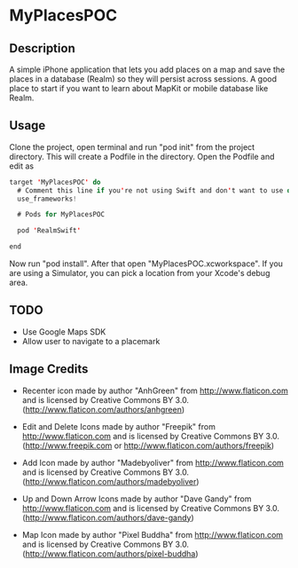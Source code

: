 # MyPlacesPOC

## Description
A simple iPhone application that lets you add places on a map and save the places in a database (Realm) so they will persist across sessions. A good place to start if you want to learn about MapKit or mobile database like Realm.

## Usage
Clone the project, open terminal and run "pod init" from the project directory. This will create a Podfile in the directory. Open the Podfile and edit as
```Swift
target 'MyPlacesPOC' do
  # Comment this line if you're not using Swift and don't want to use dynamic frameworks
  use_frameworks!

  # Pods for MyPlacesPOC

  pod 'RealmSwift'

end
```
Now run "pod install". After that open "MyPlacesPOC.xcworkspace". If you are using a Simulator, you can pick a location from your Xcode's debug area.

## TODO
* Use Google Maps SDK
* Allow user to navigate to a placemark



## Image Credits
* Recenter icon made by author "AnhGreen" from http://www.flaticon.com and is licensed by Creative Commons BY 3.0.
(http://www.flaticon.com/authors/anhgreen)

* Edit and Delete Icons made by author "Freepik" from http://www.flaticon.com and is licensed by Creative Commons BY 3.0.
(http://www.freepik.com or http://www.flaticon.com/authors/freepik)

* Add Icon made by author "Madebyoliver" from http://www.flaticon.com and is licensed by Creative Commons BY 3.0.
(http://www.flaticon.com/authors/madebyoliver)

* Up and Down Arrow Icons made by author "Dave Gandy" from http://www.flaticon.com and is licensed by Creative Commons BY 3.0.
(http://www.flaticon.com/authors/dave-gandy)

* Map Icon made by author "Pixel Buddha" from http://www.flaticon.com and is licensed by Creative Commons BY 3.0.
(http://www.flaticon.com/authors/pixel-buddha)
